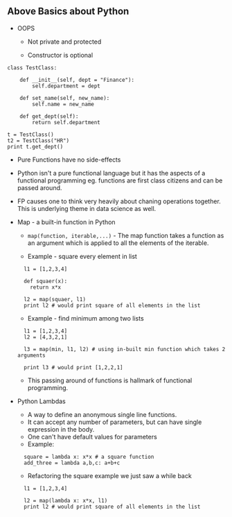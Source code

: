 ## Above Basics about Python

* OOPS
  * Not private and protected

  * Constructor is optional

```
class TestClass:

    def __init__(self, dept = "Finance"):
        self.department = dept

    def set_name(self, new_name):
        self.name = new_name

    def get_dept(self):
        return self.department

t = TestClass()
t2 = TestClass("HR")
print t.get_dept()
```

* Pure Functions have no side-effects
* Python isn't a pure functional language but it has the aspects of a functional programming eg. functions are first class citizens and can be passed around.
* FP causes one to think very heavily about chaning operations together. This is underlying theme in data science as well.

* Map - a built-in function in Python

  * `map(function, iterable,...)` - The map function takes a function as an argument which is applied to all the elements of the iterable.

  * Example - square every element in list

  ```
    l1 = [1,2,3,4]

    def squaer(x):
      return x*x

    l2 = map(squaer, l1)
    print l2 # would print square of all elements in the list

  ```

  * Example - find minimum among two lists

  ```
    l1 = [1,2,3,4]
    l2 = [4,3,2,1]

    l3 = map(min, l1, l2) # using in-built min function which takes 2 arguments

    print l3 # would print [1,2,2,1]

  ```

  * This passing around of functions is hallmark of functional programming.

* Python Lambdas
  * A way to define an anonymous single line functions.
  * It can accept any number of parameters, but can have single expression in the body.
  * One can't have default values for parameters
  * Example:
  ```
    square = lambda x: x*x # a square function
    add_three = lambda a,b,c: a+b+c  
  ```
  * Refactoring the square example we just saw a while back

  ```
    l1 = [1,2,3,4]

    l2 = map(lambda x: x*x, l1)
    print l2 # would print square of all elements in the list

  ```
